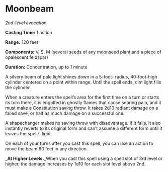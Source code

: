 <title>Moonbeam</title>

# Moonbeam

_2nd-level evocation_

**Casting Time:** 1 action

**Range:** 120 feet

**Components:** V, S, M (several seeds of any
moonseed plant and a piece of opalescent
feldspar)

**Duration:** Concentration, up to 1 minute

A silvery beam of pale light shines down in a
5-foot- radius, 40-foot-high cylinder
centered on a point within range. Until the
spell ends, dim light fills the cylinder.

When a creature enters the spell’s area for
the first time on a turn or starts its turn
there, it is engulfed in ghostly flames that
cause searing pain, and it must make a
Constitution saving throw. It takes 2d10
radiant damage on a failed save, or half as
much damage on a successful one.

A shapechanger makes its saving throw with
disadvantage. If it fails, it also instantly
reverts to its original form and can’t assume
a different form until it leaves the spell’s
light.

On each of your turns after you cast this
spell, you can use an action to move the beam
60 feet in any direction.

_**At Higher Levels.**_When you cast this
spell using a spell slot of 3rd level or
higher, the damage increases by 1d10 for each
slot level above 2nd.




